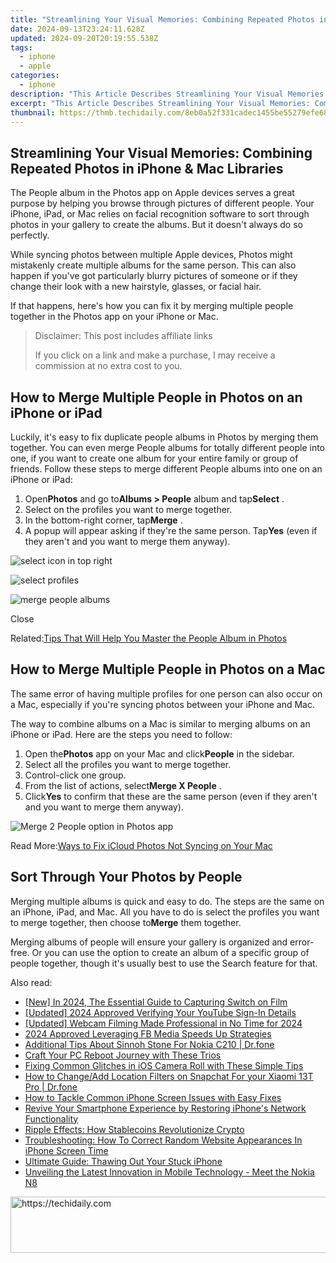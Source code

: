 ```yaml
---
title: "Streamlining Your Visual Memories: Combining Repeated Photos in iPhone & Mac Libraries"
date: 2024-09-13T23:24:11.628Z
updated: 2024-09-20T20:19:55.538Z
tags:
  - iphone
  - apple
categories:
  - iphone
description: "This Article Describes Streamlining Your Visual Memories: Combining Repeated Photos in iPhone & Mac Libraries"
excerpt: "This Article Describes Streamlining Your Visual Memories: Combining Repeated Photos in iPhone & Mac Libraries"
thumbnail: https://thmb.techidaily.com/8eb0a52f331cadec1455be55279efe68c9588c11451977d41c23dfeca435c0f3.jpg
---
```


## Streamlining Your Visual Memories: Combining Repeated Photos in iPhone & Mac Libraries

 The People album in the Photos app on Apple devices serves a great purpose by helping you browse through pictures of different people. Your iPhone, iPad, or Mac relies on facial recognition software to sort through photos in your gallery to create the albums. But it doesn't always do so perfectly.

 While syncing photos between multiple Apple devices, Photos might mistakenly create multiple albums for the same person. This can also happen if you've got particularly blurry pictures of someone or if they change their look with a new hairstyle, glasses, or facial hair.

 If that happens, here's how you can fix it by merging multiple people together in the Photos app on your iPhone or Mac.

>  Disclaimer: This post includes affiliate links
>
>  If you click on a link and make a purchase, I may receive a commission at no extra cost to you.
>

## How to Merge Multiple People in Photos on an iPhone or iPad

 Luckily, it's easy to fix duplicate people albums in Photos by merging them together. You can even merge People albums for totally different people into one, if you want to create one album for your entire family or group of friends. Follow these steps to merge different People albums into one on an iPhone or iPad:

1. Open**Photos** and go to**Albums > People** album and tap**Select** .
2. Select on the profiles you want to merge together.
3. In the bottom-right corner, tap**Merge** .
4. A popup will appear asking if they're the same person. Tap**Yes** (even if they aren't and you want to merge them anyway).

![select icon in top right](https://static1.makeuseofimages.com/wordpress/wp-content/uploads/2021/10/select-icon-in-top-right.PNG)

![select profiles](https://static1.makeuseofimages.com/wordpress/wp-content/uploads/2021/10/select-profiles.PNG)

![merge people albums](https://static1.makeuseofimages.com/wordpress/wp-content/uploads/2021/10/merge-people-albums.PNG)

Close

 Related:[Tips That Will Help You Master the People Album in Photos](https://www.makeuseof.com/tips-to-master-people-album-photos-iphone/)

## How to Merge Multiple People in Photos on a Mac

 The same error of having multiple profiles for one person can also occur on a Mac, especially if you're syncing photos between your iPhone and Mac.

 The way to combine albums on a Mac is similar to merging albums on an iPhone or iPad. Here are the steps you need to follow:

1. Open the**Photos** app on your Mac and click**People** in the sidebar.
2. Select all the profiles you want to merge together.
3. Control-click one group.
4. From the list of actions, select**Merge X People** .
5. Click**Yes** to confirm that these are the same person (even if they aren't and you want to merge them anyway).

![Merge 2 People option in Photos app](https://static1.makeuseofimages.com/wordpress/wp-content/uploads/2021/10/Merge-2-People-option-in-Photos-app.jpg)

 Read More:[Ways to Fix iCloud Photos Not Syncing on Your Mac](http://www.makeuseof.com/how-to-fix-icloud-photos-not-syncing-mac/)

## Sort Through Your Photos by People

 Merging multiple albums is quick and easy to do. The steps are the same on an iPhone, iPad, and Mac. All you have to do is select the profiles you want to merge together, then choose to**Merge** them together.

 Merging albums of people will ensure your gallery is organized and error-free. Or you can use the option to create an album of a specific group of people together, though it's usually best to use the Search feature for that.

<ins class="adsbygoogle"
     style="display:block"
     data-ad-format="autorelaxed"
     data-ad-client="ca-pub-7571918770474297"
     data-ad-slot="1223367746"></ins>

<ins class="adsbygoogle"
     style="display:block"
     data-ad-client="ca-pub-7571918770474297"
     data-ad-slot="8358498916"
     data-ad-format="auto"
     data-full-width-responsive="true"></ins>

<span class="atpl-alsoreadstyle">Also read:</span>
<div><ul>
<li><a href="https://screen-video-capture.techidaily.com/new-in-2024-the-essential-guide-to-capturing-switch-on-film/"><u>[New] In 2024, The Essential Guide to Capturing Switch on Film</u></a></li>
<li><a href="https://youtube-webster.techidaily.com/ed-2024-approved-verifying-your-youtube-sign-in-details/"><u>[Updated] 2024 Approved Verifying Your YouTube Sign-In Details</u></a></li>
<li><a href="https://visual-screen-recording.techidaily.com/updated-webcam-filming-made-professional-in-no-time-for-2024/"><u>[Updated] Webcam Filming Made Professional in No Time for 2024</u></a></li>
<li><a href="https://article-tips.techidaily.com/2024-approved-leveraging-fb-media-speeds-up-strategies/"><u>2024 Approved Leveraging FB Media Speeds Up Strategies</u></a></li>
<li><a href="https://android-pokemon-go.techidaily.com/additional-tips-about-sinnoh-stone-for-nokia-c210-drfone-by-drfone-virtual-android/"><u>Additional Tips About Sinnoh Stone For Nokia C210 | Dr.fone</u></a></li>
<li><a href="https://win11-tips.techidaily.com/craft-your-pc-reboot-journey-with-these-trios/"><u>Craft Your PC Reboot Journey with These Trios</u></a></li>
<li><a href="https://fox-that.techidaily.com/fixing-common-glitches-in-ios-camera-roll-with-these-simple-tips/"><u>Fixing Common Glitches in iOS Camera Roll with These Simple Tips</u></a></li>
<li><a href="https://location-social.techidaily.com/how-to-changeadd-location-filters-on-snapchat-for-your-xiaomi-13t-pro-drfone-by-drfone-virtual-android/"><u>How to Change/Add Location Filters on Snapchat For your Xiaomi 13T Pro | Dr.fone</u></a></li>
<li><a href="https://fox-that.techidaily.com/how-to-tackle-common-iphone-screen-issues-with-easy-fixes/"><u>How to Tackle Common iPhone Screen Issues with Easy Fixes</u></a></li>
<li><a href="https://fox-that.techidaily.com/revive-your-smartphone-experience-by-restoring-iphones-network-functionality/"><u>Revive Your Smartphone Experience by Restoring iPhone's Network Functionality</u></a></li>
<li><a href="https://facebook.techidaily.com/ripple-effects-how-stablecoins-revolutionize-crypto/"><u>Ripple Effects: How Stablecoins Revolutionize Crypto</u></a></li>
<li><a href="https://fox-that.techidaily.com/troubleshooting-how-to-correct-random-website-appearances-in-iphone-screen-time/"><u>Troubleshooting: How To Correct Random Website Appearances In iPhone Screen Time</u></a></li>
<li><a href="https://fox-that.techidaily.com/ultimate-guide-thawing-out-your-stuck-iphone/"><u>Ultimate Guide: Thawing Out Your Stuck iPhone</u></a></li>
<li><a href="https://win-able.techidaily.com/unveiling-the-latest-innovation-in-mobile-technology-meet-the-nokia-n8/"><u>Unveiling the Latest Innovation in Mobile Technology - Meet the Nokia N8</u></a></li>
</ul></div>

<!-- affiliate ads begin -->
<a href="https://appsumo.8odi.net/c/5597632/2123730/7443" target="_top" id="2123730">
  <img src="//a.impactradius-go.com/display-ad/7443-2123730" border="0" alt="https://techidaily.com" width="728" height="90"/>
</a>
<img height="0" width="0" src="https://appsumo.8odi.net/i/5597632/2123730/7443" style="position:absolute;visibility:hidden;" border="0" />
<!-- affiliate ads end -->

